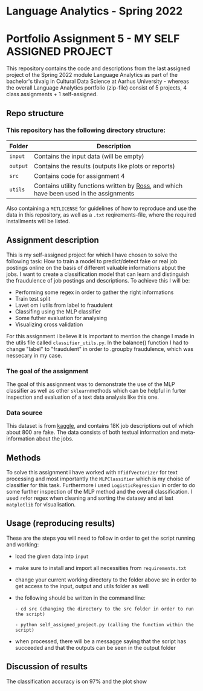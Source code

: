 
# Language Analytics - Spring 2022
# Portfolio Assignment 5 - MY SELF ASSIGNED PROJECT

This repository contains the code and descriptions from the last assigned project of the Spring 2022 module Language Analytics as part of the bachelor's tilvalg in Cultural Data Science at Aarhus University - whereas the overall Language Analytics portfolio (zip-file) consist of 5 projects, 4 class assignments + 1 self-assigned.

## Repo structure
### This repository has the following directory structure:

| **Folder** | **Description** |
| ----------- | ----------- |
| ```input``` | Contains the input data (will be empty) |
| ```output``` | Contains the results (outputs like plots or reports)  |
| ```src``` | Contains code for assignment 4 |
| ```utils``` | Contains utility functions written by [Ross](https://pure.au.dk/portal/en/persons/ross-deans-kristensenmclachlan(29ad140e-0785-4e07-bdc1-8af12f15856c).html), and which have been used in the assignments |

Also containing a ```MITLICENSE``` for guidelines of how to reproduce and use the data in this repository, as well as a ```.txt``` reqirements-file, where the required installments will be listed.

## Assignment description
This is my self-assigned project for which I have chosen to solve the following task:
How to train a model to predict/detect fake or real job postings online on the basis of different valuable informations abput the jobs. I want to create a classification model that can learn and distinguish the fraudulence of job postings and descriptions. To achieve this I will be:
- Performing some regex in order to gather the right informations
- Train test split
- Lavet om i utils from label to fraudulent
- Classifing using the MLP classifier 
- Some futher evaluation for analysing 
- Visualizing cross validation 

For this assignment i believe it is important to mention the change I made in the utils file called ```classifier_utils.py```. In the balance() function I had to change "label" to "fraudulent" in order to .groupby fraudulence, which was nessecary in my case. 

### The goal of the assignment 
The goal of this assignment was to demonstrate the use of the MLP classifier as well as other ```sklearn```methods which can be helpful in furter inspection and evaluation of a text data analysis like this one. 

### Data source
This dataset is from [kaggle](https://www.kaggle.com/datasets/shivamb/real-or-fake-fake-jobposting-prediction), and contains 18K job descriptions out of which about 800 are fake. The data consists of both textual information and meta-information about the jobs.


## Methods
To solve this assignment i have worked with ```TfidfVectorizer``` for text processing and most importantly the ```MLPClassifier``` which is my choise of classifier for this task. Furthermore i used ```LogisticRegression``` in order to do some further inspection of the MLP method and the overall classification. I used ```re```for regex when cleaning and sorting the datasey and at last ```matplotlib``` for visualisation.

## Usage (reproducing results)
These are the steps you will need to follow in order to get the script running and working:
- load the given data into ```input```
- make sure to install and import all necessities from ```requirements.txt``` 
- change your current working directory to the folder above src in order to get access to the input, output and utils folder as well 
- the following should be written in the command line:

      - cd src (changing the directory to the src folder in order to run the script)
      
      - python self_assigned_project.py (calling the function within the script)
      
- when processed, there will be a messagge saying that the script has succeeded and that the outputs can be seen in the output folder 



## Discussion of results
The classification accuracy is on 97% and the plot show 



